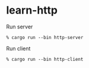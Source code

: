 # learn-http

Run server

```
% cargo run --bin http-server
```

Run client

```
% cargo run --bin http-client
```



